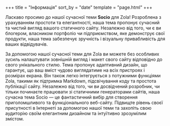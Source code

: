 +++
title = "Інформація"
sort_by = "date"
template = "page.html"
+++

Ласкаво просимо до нашої сучасної теми **Socio** для Zola! Розроблена з урахуванням простоти та елегантності, наша тема пропонує сучасний та чистий вигляд вашого статичного сайту. Незалежно від того, чи є ви блогером, власником портфоліо чи підприємством, яке демонструє свої продукти, наша тема забезпечує зручність і візуальну привабливість для ваших відвідувачів.

За допомогою нашої сучасної теми для Zola ви можете без особливих зусиль налаштувати зовнішній вигляд і макет свого сайту відповідно до свого унікального стилю. Тема пропонує адаптивний дизайн, що гарантує, що ваш вміст чудово виглядатиме на всіх пристроях і розмірах екрана. Він також легко інтегрується з потужними функціями Zola, такими як підтримка Markdown, підсвічування коду та простота публікації сайту. Незалежно від того, чи ви досвідчений розробник, чи тільки починаєте працювати зі статичними генераторами сайтів, наша сучасна тема Socio — це фантастичний вибір для створення приголомшливого та функціонального веб-сайту. Підвищте рівень своєї присутності в Інтернеті за допомогою нашої теми та захопіть свою аудиторію своїм елегантним дизайном та інтуїтивно зрозумілим змістом.